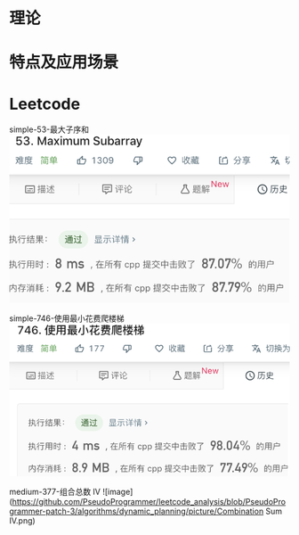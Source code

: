 # 理论
# 特点及应用场景
# Leetcode
simple-53-最大子序和
![image](https://github.com/PseudoProgrammer/leetcode_analysis/blob/PseudoProgrammer-patch-3/algorithms/dynamic_planning/picture/Maximum_Subarray.png)

simple-746-使用最小花费爬楼梯
![image](https://github.com/PseudoProgrammer/leetcode_analysis/blob/PseudoProgrammer-patch-3/algorithms/dynamic_planning/picture/Min_Cost_Climbing_Stairs.png)

medium-377-组合总数 IV
![image](https://github.com/PseudoProgrammer/leetcode_analysis/blob/PseudoProgrammer-patch-3/algorithms/dynamic_planning/picture/Combination Sum IV.png)
